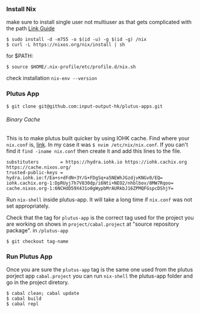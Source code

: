### Install Nix
make sure to install single user not multiuser as that gets complicated with the path
[Link Guide](https://nixos.wiki/wiki/Nix_Installation_Guide)
```
$ sudo install -d -m755 -o $(id -u) -g $(id -g) /nix
$ curl -L https://nixos.org/nix/install | sh
```
for $PATH:
```
$ source $HOME/.nix-profile/etc/profile.d/nix.sh
```
check installation `nix-env --version`

### Plutus App
```
$ git clone git@github.com:input-output-hk/plutus-apps.git
```
###### Binary Cache
This is to make plutus built quicker by using IOHK cache.
Find where your `nix.conf` is, [link](https://nixos.org/manual/nix/stable/command-ref/conf-file.html).
In my case it was `$ nvim /etc/nix/nix.conf`. If you can't find it `find -iname nix.conf` then create it and add this lines to the file.
```
substituters        = https://hydra.iohk.io https://iohk.cachix.org https://cache.nixos.org/
trusted-public-keys = hydra.iohk.io:f/Ea+s+dFdN+3Y/G+FDgSq+a5NEWhJGzdjvKNGv0/EQ= iohk.cachix.org-1:DpRUyj7h7V830dp/i6Nti+NEO2/nhblbov/8MW7Rqoo= cache.nixos.org-1:6NCHdD59X431o0gWypbMrAURkbJ16ZPMQFGspcDShjY=
```

Run `nix-shell` inside plutus-app. It will take a long time if `nix.conf` was not set appropriately.

Check that the tag for `plutus-app` is the correct tag used for the project you are working on shows in `project/cabal.project` at "source repository package".
in `/plutus-app`
```
$ git checkout tag-name
```

### Run Plutus App
Once you are sure the `plutus-app` tag is the same one used from the plutus porject app `cabal.project` you can run `nix-shell` the plutus-app folder and go in the project diretory.
```
$ cabal clean; cabal update
$ cabal build
$ cabal repl
```



